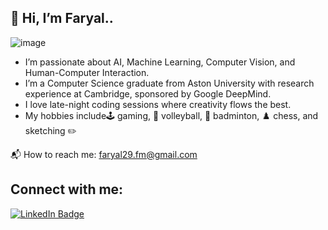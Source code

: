 ## 🎨 Hi, I’m Faryal..

![image](https://github.com/user-attachments/assets/2c713fbf-a4a1-4f8a-a93f-edc582e53ac6)

 
- I’m passionate about AI, Machine Learning, Computer Vision, and Human-Computer Interaction.  
- I’m a Computer Science graduate from Aston University with research experience at Cambridge, sponsored by Google DeepMind.  
- I love late-night coding sessions where creativity flows the best.  
- My hobbies include🕹️ gaming, 🏐 volleyball, 🏸 badminton, ♟️ chess, and sketching ✏️

📬 How to reach me: faryal29.fm@gmail.com

## Connect with me:
<p align="left">
  <a href="https://www.linkedin.com/in/faryal-mansoor-801b4b254/?originalSubdomain=uk" target="_blank">
    <img src="https://img.shields.io/badge/LinkedIn-0077B5?style=for-the-badge&logo=linkedin&logoColor=white" alt="LinkedIn Badge"/>
  </a>
</p>


